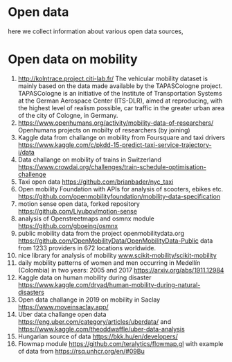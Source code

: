 # Open data
here we collect information about various open data sources, 

# Open data on mobility 

1. http://kolntrace.project.citi-lab.fr/  The vehicular mobility dataset is mainly based on the data made available by the TAPASCologne project. TAPASCologne is an initiative of the Institute of Transportation Systems at the German Aerospace Center (ITS-DLR), aimed at reproducing, with the highest level of realism possible, car traffic in the greater urban area of the city of Cologne, in Germany. 
2. https://www.openhumans.org/activity/mobility-data-of-researchers/ Openhumans projects  on mobilty of researchers (by joining)
3. Kaggle data from challange on mobility from Foursquare and taxi drivers https://www.kaggle.com/c/pkdd-15-predict-taxi-service-trajectory-i/data
4. Data challange on mobility of trains in Switzerland https://www.crowdai.org/challenges/train-schedule-optimisation-challenge 
5. Taxi open data https://github.com/brianbader/nyc_taxi
6. Open mobility Foundation with APIs for analysis of scooters, ebikes etc. https://github.com/openmobilityfoundation/mobility-data-specification
7. motion sense open data, forked repository https://github.com/Liyubov/motion-sense 
8. analysis of Openstreetmaps and osmnx module https://github.com/gboeing/osmnx
9. public mobility data from the project openmobilitydata.org https://github.com/OpenMobilityData/OpenMobilityData-Public data from 1233 providers in 672 locations worldwide.
10. nice library for analysis of mobility www.scikit-mobility/scikit-mobility 
11. daily mobility patterns of women and men occurring in Medellín (Colombia) in two years: 2005 and 2017 https://arxiv.org/abs/1911.12984
12. Kaggle data on human mobility during disaster https://www.kaggle.com/dryad/human-mobility-during-natural-disasters
13. Open data challange in 2019 on mobility in Saclay https://www.moveinsaclay.app/ 
14. Uber data challange open data https://eng.uber.com/category/articles/uberdata/ and https://www.kaggle.com/theoddwaffle/uber-data-analysis 
15. Hungarian source of data https://bkk.hu/en/developers/ 
16. Flowmap module https://github.com/teralytics/flowmap.gl with example of data from https://rsq.unhcr.org/en/#09Bu


